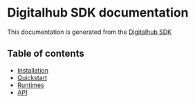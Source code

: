 # Digitalhub SDK documentation

This documentation is generated from the [Digitalhub SDK](https://github.com/scc-digitalhub/digitalhub-sdk)

## Table of contents

- [Installation](./install/install.md)
- [Quickstart](./quickstart/quickstart.md)
- [Runtimes](./runtimes/runtimes.md)
- [API](./api/api.md)
